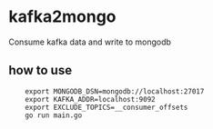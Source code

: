 # kafka2mongo
Consume kafka data and write to mongodb

## how to use
```
    export MONGODB_DSN=mongodb://localhost:27017 
    export KAFKA_ADDR=localhost:9092 
    export EXCLUDE_TOPICS=__consumer_offsets
    go run main.go
```